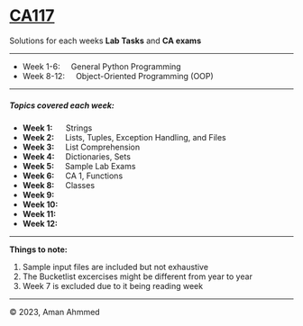 # [CA117](https://ca117.computing.dcu.ie/)

Solutions for each weeks **Lab Tasks** and **CA exams**

---

* Week 1-6:		&nbsp;&nbsp;&nbsp;&nbsp;General Python Programming
* Week 8-12:	&nbsp;&nbsp;&nbsp;&nbsp;Object-Oriented Programming (OOP)

---

##### Topics covered each week:

* **Week 1:**		&nbsp;&nbsp;&nbsp;&nbsp; Strings
* **Week 2:**		&nbsp;&nbsp;&nbsp;&nbsp;Lists, Tuples, Exception Handling, and Files
* **Week 3:**		&nbsp;&nbsp;&nbsp;&nbsp;List Comprehension
* **Week 4:**		&nbsp;&nbsp;&nbsp;&nbsp;Dictionaries, Sets
* **Week 5:**		&nbsp;&nbsp;&nbsp;&nbsp;Sample Lab Exams
* **Week 6:**		&nbsp;&nbsp;&nbsp;&nbsp;CA 1, Functions
* **Week 8:**		&nbsp;&nbsp;&nbsp;&nbsp;Classes
* **Week 9:**
* **Week 10:**
* **Week 11:**
* **Week 12:**

---

**Things to note:**

1. Sample input files are included but not exhaustive
2. The Bucketlist excercises might be different from year to year
3. Week 7 is excluded due to it being reading week

---

© 2023, Aman Ahmmed
